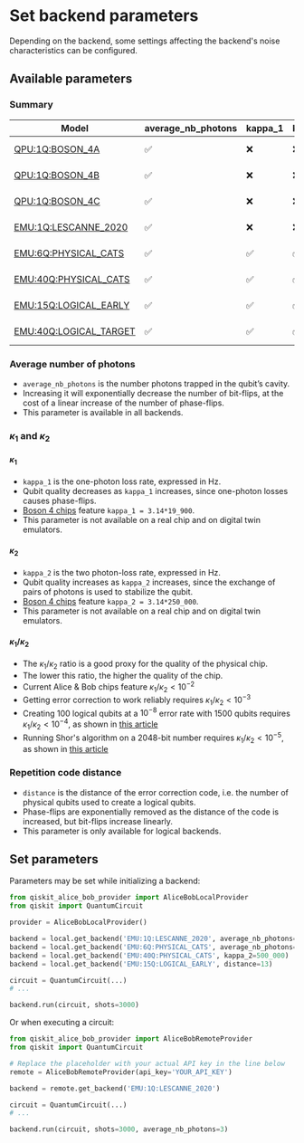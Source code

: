 # Set backend parameters

Depending on the backend, some settings affecting the backend's noise characteristics can be configured.

## Available parameters

### Summary

| Model | average_nb_photons | kappa_1 | kappa_2 | distance | Availability |
| --- | --- | --- | --- | --- | --- |
| [QPU:1Q:BOSON_4A](../backends/backends_list/boson_4.md) | ✅ | ❌ | ❌ | ❌ | Remote only |
| [QPU:1Q:BOSON_4B](../backends/backends_list/boson_4.md) | ✅ | ❌ | ❌ | ❌ | Remote only |
| [QPU:1Q:BOSON_4C](../backends/backends_list/boson_4.md) | ✅ | ❌ | ❌ | ❌ | Remote only |
| [EMU:1Q:LESCANNE_2020](../backends/backends_list/lescanne_2020.md) | ✅ | ❌ | ❌ | ❌ | Remote & Local |
| [EMU:6Q:PHYSICAL_CATS](../backends/backends_list/6_physical_cats.md) | ✅ | ✅ | ✅ | ❌ | Remote & Local |
| [EMU:40Q:PHYSICAL_CATS](../backends/backends_list/40_physical_cats.md) | ✅ | ✅ | ✅ | ❌ | Remote & Local |
| [EMU:15Q:LOGICAL_EARLY](../backends/backends_list/logical_early.md) | ✅ | ✅ | ✅ | ✅ | Remote & Local |
| [EMU:40Q:LOGICAL_TARGET](../backends/backends_list/logical_target.md) | ✅ | ✅ | ✅ | ✅ | Remote & Local |

### Average number of photons

- `average_nb_photons` is the number photons trapped in the qubit’s cavity.
- Increasing it will exponentially decrease the number of bit-flips, at the cost of a linear increase of the number of phase-flips.
- This parameter is available in all backends.

### $\kappa_1$ and $\kappa_2$

#### $\kappa_1$

- `kappa_1` is the one-photon loss rate, expressed in Hz.
- Qubit quality decreases as `kappa_1` increases, since one-photon losses causes phase-flips.
- [Boson 4 chips](../reference/boson_4_chips.md) feature `kappa_1 = 3.14*19_900`.
- This parameter is not available on a real chip and on digital twin emulators.

#### $\kappa_2$

- `kappa_2` is the two photon-loss rate, expressed in Hz.
- Qubit quality increases as `kappa_2` increases, since the exchange of pairs of photons is used to stabilize the qubit.
- [Boson 4 chips](../reference/boson_4_chips.md) feature `kappa_2 = 3.14*250_000`.
- This parameter is not available on a real chip and on digital twin emulators.

#### $\kappa_1/\kappa_2$

- The $\kappa_1/\kappa_2$ ratio is a good proxy for the quality of the physical chip.
- The lower this ratio, the higher the quality of the chip.
- Current Alice & Bob chips feature $\kappa_1/\kappa_2 < 10^{-2}$
- Getting error correction to work reliably requires $\kappa_1/\kappa_2 < 10^{-3}$
- Creating 100 logical qubits at a $10^{-8}$ error rate with 1500 qubits requires $\kappa_1/\kappa_2 < 10^{-4}$, as shown in [this article](https://arxiv.org/abs/2401.09541)
- Running Shor's algorithm on a 2048-bit number requires $\kappa_1/\kappa_2 < 10^{-5}$, as shown in [this article](https://arxiv.org/abs/2302.06639)

### Repetition code distance

- `distance` is the distance of the error correction code, i.e. the number of physical qubits used to create a logical qubits.
- Phase-flips are exponentially removed as the distance of the code is increased, but bit-flips increase linearly.
- This parameter is only available for logical backends.

## Set parameters

Parameters may be set while initializing a backend:

```python
from qiskit_alice_bob_provider import AliceBobLocalProvider
from qiskit import QuantumCircuit

provider = AliceBobLocalProvider()

backend = local.get_backend('EMU:1Q:LESCANNE_2020', average_nb_photons=3)
backend = local.get_backend('EMU:6Q:PHYSICAL_CATS', average_nb_photons=5)
backend = local.get_backend('EMU:40Q:PHYSICAL_CATS', kappa_2=500_000)
backend = local.get_backend('EMU:15Q:LOGICAL_EARLY', distance=13)

circuit = QuantumCircuit(...)
# ...

backend.run(circuit, shots=3000)
```

Or when executing a circuit:

```python
from qiskit_alice_bob_provider import AliceBobRemoteProvider
from qiskit import QuantumCircuit

# Replace the placeholder with your actual API key in the line below
remote = AliceBobRemoteProvider(api_key='YOUR_API_KEY')

backend = remote.get_backend('EMU:1Q:LESCANNE_2020')

circuit = QuantumCircuit(...)
# ...

backend.run(circuit, shots=3000, average_nb_photons=3)
```